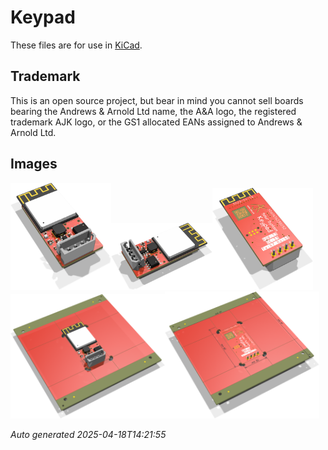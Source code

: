 # Keypad

These files are for use in [KiCad](https://www.kicad.org).

## Trademark

This is an open source project, but bear in mind you cannot sell boards bearing the Andrews & Arnold Ltd name, the A&A logo, the registered trademark AJK logo, or the GS1 allocated EANs assigned to Andrews & Arnold Ltd.

## Images

<img src='Keypad.png' width=32%><img src='Keypad-90.png' width=32%><img src='Keypad-bottom.png' width=32%>
<img src='Keypad-panel.png' width=49%><img src='Keypad-panel-bottom.png' width=49%>

*Auto generated 2025-04-18T14:21:55*
